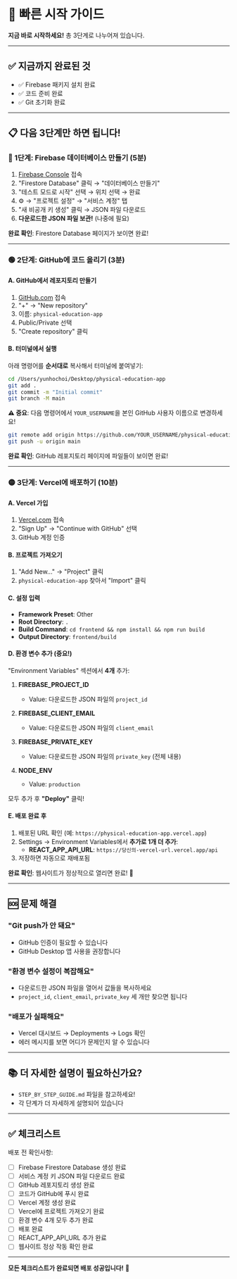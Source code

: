 # 🚀 빠른 시작 가이드

**지금 바로 시작하세요!** 총 3단계로 나누어져 있습니다.

---

## ✅ 지금까지 완료된 것
- ✅ Firebase 패키지 설치 완료
- ✅ 코드 준비 완료
- ✅ Git 초기화 완료

---

## 📋 다음 3단계만 하면 됩니다!

### 🔵 1단계: Firebase 데이터베이스 만들기 (5분)

1. [Firebase Console](https://console.firebase.google.com) 접속
2. "Firestore Database" 클릭 → "데이터베이스 만들기"
3. "테스트 모드로 시작" 선택 → 위치 선택 → 완료
4. ⚙️ → "프로젝트 설정" → "서비스 계정" 탭
5. "새 비공개 키 생성" 클릭 → JSON 파일 다운로드
6. **다운로드한 JSON 파일 보관!** (나중에 필요)

**완료 확인**: Firestore Database 페이지가 보이면 완료!

---

### 🟢 2단계: GitHub에 코드 올리기 (3분)

#### A. GitHub에서 레포지토리 만들기
1. [GitHub.com](https://github.com) 접속
2. "+" → "New repository"
3. 이름: `physical-education-app`
4. Public/Private 선택
5. "Create repository" 클릭

#### B. 터미널에서 실행
아래 명령어를 **순서대로** 복사해서 터미널에 붙여넣기:

```bash
cd /Users/yunhochoi/Desktop/physical-education-app
git add .
git commit -m "Initial commit"
git branch -M main
```

**⚠️ 중요**: 다음 명령어에서 `YOUR_USERNAME`을 본인 GitHub 사용자 이름으로 변경하세요!

```bash
git remote add origin https://github.com/YOUR_USERNAME/physical-education-app.git
git push -u origin main
```

**완료 확인**: GitHub 레포지토리 페이지에 파일들이 보이면 완료!

---

### 🟡 3단계: Vercel에 배포하기 (10분)

#### A. Vercel 가입
1. [Vercel.com](https://vercel.com) 접속
2. "Sign Up" → "Continue with GitHub" 선택
3. GitHub 계정 인증

#### B. 프로젝트 가져오기
1. "Add New..." → "Project" 클릭
2. `physical-education-app` 찾아서 "Import" 클릭

#### C. 설정 입력
- **Framework Preset**: Other
- **Root Directory**: `.`
- **Build Command**: `cd frontend && npm install && npm run build`
- **Output Directory**: `frontend/build`

#### D. 환경 변수 추가 (중요!)
"Environment Variables" 섹션에서 **4개** 추가:

1. **FIREBASE_PROJECT_ID**
   - Value: 다운로드한 JSON 파일의 `project_id`

2. **FIREBASE_CLIENT_EMAIL**
   - Value: 다운로드한 JSON 파일의 `client_email`

3. **FIREBASE_PRIVATE_KEY**
   - Value: 다운로드한 JSON 파일의 `private_key` (전체 내용)

4. **NODE_ENV**
   - Value: `production`

모두 추가 후 **"Deploy"** 클릭!

#### E. 배포 완료 후
1. 배포된 URL 확인 (예: `https://physical-education-app.vercel.app`)
2. Settings → Environment Variables에서 **추가로 1개 더 추가**:
   - **REACT_APP_API_URL**: `https://당신의-vercel-url.vercel.app/api`
3. 저장하면 자동으로 재배포됨

**완료 확인**: 웹사이트가 정상적으로 열리면 완료! 🎉

---

## 🆘 문제 해결

### "Git push가 안 돼요"
- GitHub 인증이 필요할 수 있습니다
- GitHub Desktop 앱 사용을 권장합니다

### "환경 변수 설정이 복잡해요"
- 다운로드한 JSON 파일을 열어서 값들을 복사하세요
- `project_id`, `client_email`, `private_key` 세 개만 찾으면 됩니다

### "배포가 실패해요"
- Vercel 대시보드 → Deployments → Logs 확인
- 에러 메시지를 보면 어디가 문제인지 알 수 있습니다

---

## 📚 더 자세한 설명이 필요하신가요?

- `STEP_BY_STEP_GUIDE.md` 파일을 참고하세요!
- 각 단계가 더 자세하게 설명되어 있습니다

---

## ✅ 체크리스트

배포 전 확인사항:
- [ ] Firebase Firestore Database 생성 완료
- [ ] 서비스 계정 키 JSON 파일 다운로드 완료
- [ ] GitHub 레포지토리 생성 완료
- [ ] 코드가 GitHub에 푸시 완료
- [ ] Vercel 계정 생성 완료
- [ ] Vercel에 프로젝트 가져오기 완료
- [ ] 환경 변수 4개 모두 추가 완료
- [ ] 배포 완료
- [ ] REACT_APP_API_URL 추가 완료
- [ ] 웹사이트 정상 작동 확인 완료

---

**모든 체크리스트가 완료되면 배포 성공입니다!** 🎊


